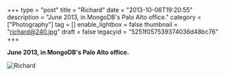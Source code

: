+++
type = "post"
title = "Richard"
date = "2013-10-06T19:20:55"
description = "June 2013, in MongoDB's Palo Alto office."
category = ["Photography"]
tag = []
enable_lightbox = false
thumbnail = "richard@240.jpg"
draft = false
legacyid = "5251f057539374036d48bc76"
+++

<p><strong>June 2013, in MongoDB's Palo Alto office.</strong></p>
<p><img style="display:block; margin-left:auto; margin-right:auto;" src="richard.jpg" alt="Richard" title="Richard" /></p>
